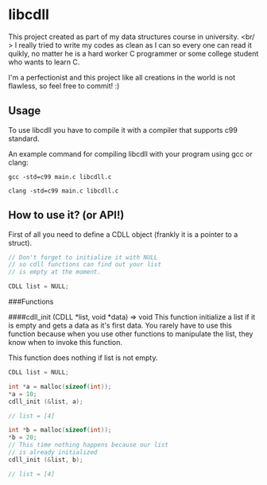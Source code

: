 # libcdll
This project created as part of my data structures course in university. <br/ >
I really tried to write my codes as clean as I can so every one can read it quikly, no matter he is a hard worker C programmer or some college student who wants to learn C.

I'm a perfectionist and this project like all creations in the world is not flawless, so feel free to commit! :)

## Usage

To use libcdll you have to compile it with a compiler that supports c99 standard.

An example command for compiling libcdll with your program using gcc or clang:

```Shell
gcc -std=c99 main.c libcdll.c
```
```Shell
clang -std=c99 main.c libcdll.c
```

## How to use it? (or API!)

First of all you need to define a CDLL object (frankly it is a pointer to a struct).

```C
// Don't forget to initialize it with NULL
// so cdll functions can find out your list
// is empty at the moment.

CDLL list = NULL;
```

###Functions

####cdll_init (CDLL *list, void *data) => void
This function initialize a list if it is empty and gets a data as it's first data.
You rarely have to use this function because when you use other functions to manipulate the list, they know when to invoke this function.

This function does nothing if list is not empty.

```C
CDLL list = NULL;

int *a = malloc(sizeof(int));
*a = 10;
cdll_init (&list, a);

// list = [4]

int *b = malloc(sizeof(int));
*b = 20;
// This time nothing happens because our list
// is already initialized
cdll_init (&list, b);

// list = [4]

```








